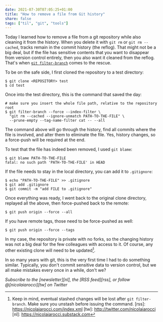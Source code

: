 ```yaml
---
date: 2021-07-30T07:05:25+01:00
title: "How to remove a file from Git history"
share: false
tags: ["til", "git", "tools"]
---
```

Today I learned how to remove a file from a git repository while also cleaning
it from the history. When you delete it with `git rm` or `git rm --cached`,
tracks remain in the commit history (the reflog). That might not be a big deal,
but if the file has sensitive contents that you want to disappear from version
control entirely, then you also want it cleaned from the reflog. That's when
[`git filter-branch`][1] comes to the rescue.

To be on the safe side, I first cloned the repository to a test directory:

    $ git clone <REPOSITORY> test
    $ cd test

Once into the test directory, this is the command that saved the day:

    # make sure you insert the whole file path, relative to the repository root
    $ git filter-branch --force --index-filter \
      "git rm --cached --ignore-unmatch PATH-TO-THE-FILE" \
      --prune-empty --tag-name-filter cat -- --all

The command above will go through the history, find all commits where the file
is involved, and alter them to eliminate the file. Yes, history changes,
so a force-push will be required at the end.

To test that the file has indeed been removed, I used `git blame`:

    $ git blame PATH-TO-THE-FILE
    fatal: no such path 'PATH-TO-THE-FILE' in HEAD

If the file needs to stay in the local directory, you can add it to
`.gitignore`:

    $ echo "PATH-TO-THE-FILE" >> .gitignore
    $ git add .gitignore
    $ git commit -m "add FILE to .gitignore"

Once everything was ready, I went back to the original clone directory,
replayed all the above, then force-pushed back to the remote:

    $ git push origin --force --all

If you have remote tags, those need to be force-pushed as well:

    $ git push origin --force --tags

In my case, the repository is private with no forks, so the changing
history was not a big deal for the few colleagues with access to it. Of
course, any other existing clone will need to be updated[^2].

In so many years with git, this is the very first time I had to do something
similar. Typically, you don't commit sensitive data to version control, but we
all make mistakes every once in a while, don't we?

*Subscribe to the [newsletter][nl], the [RSS feed][rss], or follow @[nicolaiarocci][tw] on Twitter*

 [1]: https://git-scm.com/docs/git-filter-branch
 [^2]: Keep in mind, eventual stashed changes will be lost after `git filter-branch`. Make sure you unstash before issuing the command.
 [rss]: https://nicolaiarocci.com/index.xml
 [tw]: http://twitter.com/nicolaiarocci
 [nl]: https://nicolaiarocci.substack.com
